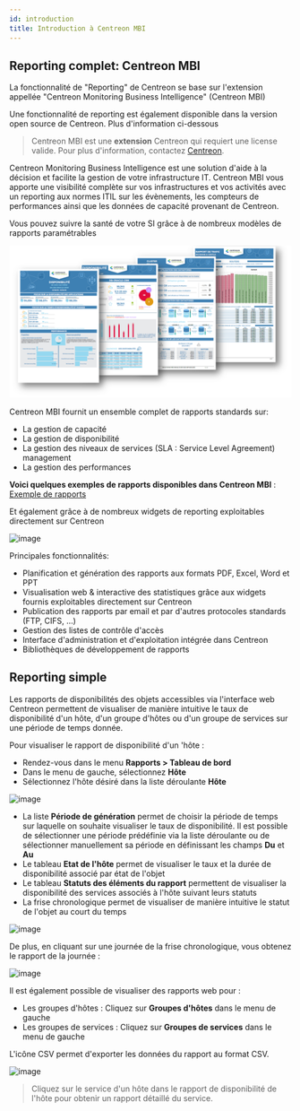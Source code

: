 ```yaml
---
id: introduction
title: Introduction à Centreon MBI
---
```


## Reporting complet: Centreon MBI

La fonctionnalité de "Reporting" de Centreon se base sur l'extension appellée
"Centreon Monitoring Business Intelligence" (Centreon MBI)

Une fonctionnalité de reporting est également disponible dans la version open source de Centreon. Plus d'information ci-dessous

> Centreon MBI est une **extension** Centreon qui requiert une license valide. Pour plus d'information,
> contactez [Centreon](mailto:sales@centreon.com).

Centreon Monitoring Business Intelligence est une solution d'aide à la
décision et facilite la gestion de votre infrastructure IT. Centreon MBI
vous apporte une visibilité complète sur vos infrastructures et vos
activités avec un reporting aux normes ITIL  sur les évènements, les
compteurs de performances ainsi que les données de capacité provenant de Centreon.

Vous pouvez suivre la santé de votre SI grâce à de nombreux modèles de
rapports paramétrables

![image](../assets/reporting/first_page.png)

Centreon MBI fournit un ensemble complet de rapports standards sur:

-   La gestion de capacité
-   La gestion de disponibilité
-   La gestion des niveaux de services (SLA : Service Level Agreement)
    management
-   La gestion des performances

**Voici quelques exemples de rapports disponibles dans Centreon MBI** : [Exemple de rapports](../assets/reporting/Centreon-MBI-Samples-of-Reports.pdf)

Et également grâce à de nombreux widgets de reporting exploitables
directement sur Centreon

![image](assets/reporting/dashboard.png)

Principales fonctionnalités:

-   Planification et génération des rapports aux formats PDF, Excel,
    Word et PPT
-   Visualisation web & interactive des statistiques grâce aux widgets
    fournis exploitables directement sur Centreon
-   Publication des rapports par email et par d\'autres protocoles
    standards (FTP, CIFS, ...)
-   Gestion des listes de contrôle d'accès
-   Interface d'administration et d'exploitation intégrée dans
    Centreon
-   Bibliothèques de développement de rapports

## Reporting simple

Les rapports de disponibilités des objets accessibles via l'interface web Centreon
permettent de visualiser de manière intuitive le taux de disponibilité d'un hôte,
d'un groupe d'hôtes ou d'un groupe de services sur une période de temps donnée.

Pour visualiser le rapport de disponibilité d'un 'hôte :

- Rendez-vous dans le menu **Rapports > Tableau de bord**
- Dans le menu de gauche, sélectionnez **Hôte**
- Sélectionnez l'hôte désiré dans la liste déroulante **Hôte**

![image](../assets/reporting/os-reporting/os-host-reporting.png)

* La liste **Période de génération** permet de choisir la période de temps sur laquelle on souhaite visualiser le taux de disponibilité. Il est possible de sélectionner une période prédéfinie via la liste déroulante ou de sélectionner manuellement sa période en définissant les champs **Du** et **Au**
* Le tableau **Etat de l'hôte** permet de visualiser le taux et la durée de disponibilité associé par état de l'objet
* Le tableau **Statuts des éléments du rapport** permettent de visualiser la disponibilité des services associés à l'hôte suivant leurs statuts
* La frise chronologique permet de visualiser de manière intuitive le statut de l'objet au court du temps

![image](../assets/reporting/os-reporting/os-host-timeline.png)

De plus, en cliquant sur une journée de la frise chronologique, vous obtenez le rapport de la journée :

![image](../assets/reporting/os-reporting/os-host-tooltip.png)

Il est également possible de visualiser des rapports web pour :

- Les groupes d'hôtes : Cliquez sur **Groupes d'hôtes** dans le menu de gauche
- Les groupes de services : Cliquez sur **Groupes de services** dans le menu de gauche


L'icône CSV permet d'exporter les données du rapport au format CSV.

![image](../assets/reporting/os-reporting/os-csv.png)

> Cliquez sur le service d'un hôte dans le rapport de disponibilité de l'hôte pour obtenir un rapport détaillé du service.